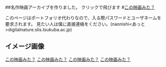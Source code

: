 ##名作映画アーカイブを作りました。
クリックで飛びます
#[この映画みた？](http://turkey.slis.tsukuba.ac.jp/~s1811433/index.html)

このページはポートフォリオ代わりなので、入る際パスワードとユーザネームを要求されます。
見たい人は僕に直接連絡をください。(naonishi<あっと>digitalnature.slis.tsukuba.ac.jp)

イメージ画像
--
[この映画みた？](https://user-images.githubusercontent.com/39507181/60319111-5a500c00-99b0-11e9-9c95-41416cc24336.png)
[この映画みた？](https://user-images.githubusercontent.com/39507181/60319115-5cb26600-99b0-11e9-83f8-c203e6fa1933.png)
[この映画みた？](https://user-images.githubusercontent.com/39507181/60319117-5de39300-99b0-11e9-92f9-342a4774d975.png)
[この映画みた？](https://user-images.githubusercontent.com/39507181/60319120-5f14c000-99b0-11e9-8f17-cbe0ecef8cc7.png)
